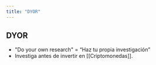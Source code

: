 ```yaml
---
title: "DYOR"
---
```


## DYOR
- "Do your own research" = “Haz tu propia investigación”
- Investiga antes de invertir en [[Criptomonedas]].
